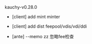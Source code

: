 kauchy-v0.28.0

* [client] add mint minter
* [client] add dist feepool/vdis/vdi/ddi

* [ante] --memo zz 忽略fee检查
